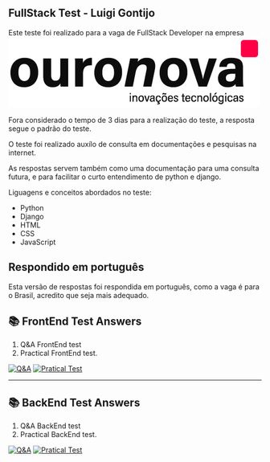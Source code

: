 ## FullStack Test - Luigi Gontijo

Este teste foi realizado para a vaga de FullStack Developer na empresa [![ouronova](image.png)](https://ouronova.com/empresa/)

Fora considerado o tempo de 3 dias para a realização do teste, a resposta segue o padrão do teste.

O teste foi realizado auxílo de consulta em documentações e pesquisas na internet.

As respostas servem também como uma documentação para uma consulta futura, e para facilitar o curto entendimento de python e django.

Liguagens e conceitos abordados no teste:

- Python
- Django
- HTML
- CSS
- JavaScript

## Respondido em português

Esta versão de respostas foi respondida em português, como a vaga é para o Brasil, acredito que seja mais adequado.

## 📚 FrontEnd Test Answers

1. Q&A FrontEnd test
2. Practical FrontEnd test.

[![Q&A](https://img.shields.io/badge/Q&A%20-%23323330.svg?&style=for-the-badge&logo=perfil&logoColor=black&color=FFB800)](https://github.com/gontijol/fullStackTest/blob/main/frontendQ%26A.md)
[![Pratical Test](https://img.shields.io/badge/Pratical_Test%20-%23323330.svg?&style=for-the-badge&logo=repositório&logoColor=black&color=8000FF)](https://github.com/gontijol/FrontEndTest/blob/luigi/desafioFrontEnd/praticalTest.md)

---

## 📚 BackEnd Test Answers

1. Q&A BackEnd test
2. Practical BackEnd test.

[![Q&A](https://img.shields.io/badge/Q&A%20-%23323330.svg?&style=for-the-badge&logo=perfil&logoColor=black&color=FFB800)](https://github.com/gontijol/fullStackTest/blob/main/backendQ%26A.md)
[![Pratical Test](https://img.shields.io/badge/Pratical_Test%20-%23323330.svg?&style=for-the-badge&logo=repositório&logoColor=black&color=8000FF)](https://github.com/gontijol/fullStackTest/blob/main/backendQ%26A.md)
